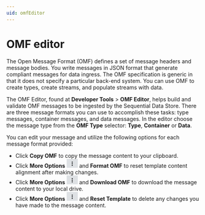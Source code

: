 ```yaml
---
uid: omfEditor
---
```


# OMF editor
The Open Message Format (OMF) defines a set of message headers and message bodies. You write messages in JSON format that generate compliant messages for data ingress. The OMF specification is generic in that it does not specify a particular back-end system. You can use OMF to create types, create streams, and populate streams with data.

The OMF Editor, found at **Developer Tools** > **OMF Editor**, helps build and validate OMF messages to be ingested by the Sequential Data Store.
There are three message formats you can use to accomplish these tasks: type messages, container messages, and data messages. In the editor choose the message type from the **OMF Type** selector: **Type**, **Container** or **Data**.

You can edit your message and utilize the following options for each message format provided:

- Click **Copy OMF** to copy the message content to your clipboard. 
- Click **More Options** ![More Options](..\images\more-options.png "More Options") and **Format OMF** to reset template content alignment after making changes. 
- Click **More Options** ![More Options](..\images\more-options.png "More Options") and **Download OMF** to download the message content to your local drive. 
- Click **More Options** ![More Options](..\images\more-options.png "More Options") and **Reset Template** to delete any changes you have made to the message content. 
